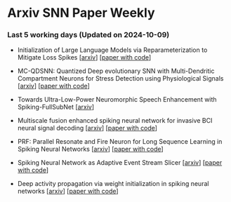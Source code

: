 # Arxiv SNN Paper Weekly


 ### **Last 5 working days (Updated on 2024-10-09)** 


- Initialization of Large Language Models via Reparameterization to Mitigate Loss Spikes [[arxiv](https://arxiv.org/abs/2410.05052)] [[paper with code](https://paperswithcode.com/paper/initialization-of-large-language-models-via)]

- MC-QDSNN: Quantized Deep evolutionary SNN with Multi-Dendritic Compartment Neurons for Stress Detection using Physiological Signals [[arxiv](https://arxiv.org/abs/2410.04992)] [[paper with code](https://paperswithcode.com/paper/mc-qdsnn-quantized-deep-evolutionary-snn-with)]

- Towards Ultra-Low-Power Neuromorphic Speech Enhancement with Spiking-FullSubNet [[arxiv](https://arxiv.org/abs/2410.04785)]

- Multiscale fusion enhanced spiking neural network for invasive BCI neural signal decoding [[arxiv](https://arxiv.org/abs/2410.03533)] [[paper with code](https://paperswithcode.com/paper/multiscale-fusion-enhanced-spiking-neural)]

- PRF: Parallel Resonate and Fire Neuron for Long Sequence Learning in Spiking Neural Networks [[arxiv](https://arxiv.org/abs/2410.03530)] [[paper with code](https://paperswithcode.com/paper/prf-parallel-resonate-and-fire-neuron-for)]

- Spiking Neural Network as Adaptive Event Stream Slicer [[arxiv](https://arxiv.org/abs/2410.02249)] [[paper with code](https://paperswithcode.com/paper/spiking-neural-network-as-adaptive-event)]

- Deep activity propagation via weight initialization in spiking neural networks [[arxiv](https://arxiv.org/abs/2410.00580)] [[paper with code](https://paperswithcode.com/paper/deep-activity-propagation-via-weight)]

